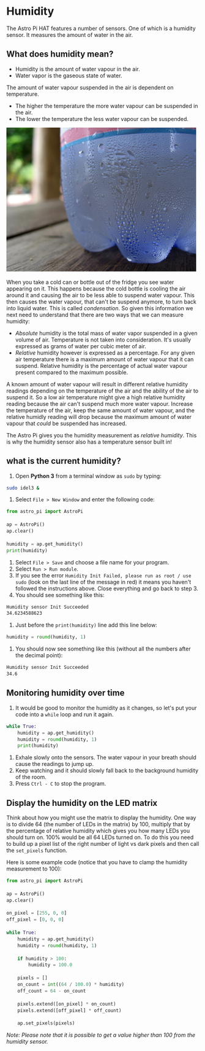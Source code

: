 # Humidity

The Astro Pi HAT features a number of sensors. One of which is a humidity sensor. It measures the amount of water in the air. 

## What does humidity mean?

  - Humidity is the amount of water vapour in the air.
  - Water vapor is the gaseous state of water.

The amount of water vapour suspended in the air is dependent on temperature.

  - The higher the temperature the more water vapour can be suspended in the air.
  - The lower the temperature the less water vapour can be suspended.

  ![](images/condensation.jpg)
  
When you take a cold can or bottle out of the fridge you see water appearing on it. This happens because the cold bottle is cooling the air around it and causing the air to be less able to suspend water vapour. This then causes the water vapour, that can't be suspend anymore, to turn back into liquid water. This is called *condensation*. So given this information we next need to understand that there are two ways that we can measure humidity:

  - *Absolute* humidity is the total mass of water vapor suspended in a given volume of air. Temperature is not taken into consideration. It's usually expressed as grams of water per cubic meter of air.
  - *Relative* humidity however is expressed as a percentage. For any given air temperature there is a maximum amount of water vapour that it can suspend. Relative humidity is the percentage of actual water vapour present compared to the maximum possible.

A known amount of water vapour will result in different relative humidity readings depending on the temperature of the air and the ability of the air to suspend it. So a low air temperature might give a high relative humidity reading because the air can't suspend much more water vapour. Increase the temperature of the air, keep the same amount of water vapour, and the relative humidly reading will drop because the maximum amount of water vapour that *could* be suspended has increased.

The Astro Pi gives you the humidity measurement as *relative humidity*. This is why the humidity sensor also has a temperature sensor built in!

## what is the current humidity?
1. Open **Python 3** from a terminal window as `sudo` by typing:
  
  ```bash
  sudo idel3 &
  ```
1. Select `File > New Window` and enter the following code:

  ```python
  from astro_pi import AstroPi
  
  ap = AstroPi()
  ap.clear()
  
  humidity = ap.get_humidity()
  print(humidity)
  ```

1. Select `File > Save` and choose a file name for your program.
1. Select `Run > Run module`.
1. If you see the error `Humidity Init Failed, please run as root / use sudo` (look on the last line of the message in red) it means you haven't followed the instructions above. Close everything and go back to step 3.
1. You should see something like this:

  ```bash
  Humidity sensor Init Succeeded
  34.6234588623
  ```

1. Just before the `print(humidity)` line add this line below:

  ```python
  humidity = round(humidity, 1)
  ```

1. You should now see something like this (without all the numbers after the decimal point):

  ```bash
  Humidity sensor Init Succeeded
  34.6
  ```
  
## Monitoring humidity over time

1. It would be good to monitor the humidity as it changes, so let's put your code into a `while` loop and run it again.

  ```python
  while True:
      humidity = ap.get_humidity()
      humidity = round(humidity, 1)
      print(humidity)
  ```
1. Exhale slowly onto the sensors. The water vapour in your breath should cause the readings to jump up.
1. Keep watching and it should slowly fall back to the background humidity of the room.
1. Press `Ctrl - C` to stop the program.

## Display the humidity on the LED matrix

Think about how you might use the matrix to display the humidity. One way is to divide 64 (the number of LEDs in the matrix) by 100, multiply that by the percentage of relative humidity which gives you how many LEDs you should turn on. 100% would be all 64 LEDs turned on. To do this you need to build up a pixel list of the right number of light vs dark pixels and then call the `set_pixels` function.

  Here is some example code (notice that you have to clamp the humidity measurement to 100):
  
  ```python
  from astro_pi import AstroPi
  
  ap = AstroPi()
  ap.clear()
  
  on_pixel = [255, 0, 0]
  off_pixel = [0, 0, 0]
  
  while True:
      humidity = ap.get_humidity()
      humidity = round(humidity, 1)
      
      if humidity > 100:
          humidity = 100.0
      
      pixels = []
      on_count = int((64 / 100.0) * humidity)
      off_count = 64 - on_count
      
      pixels.extend([on_pixel] * on_count)
      pixels.extend([off_pixel] * off_count)
      
      ap.set_pixels(pixels)
  ```

*Note: Please note that it is possible to get a value higher than 100 from the humidity sensor.*
